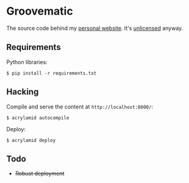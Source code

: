 Groovematic
===========

The source code behind my [personal website](http://groovematic.com/).
It's [unlicensed](http://unlicense.org/) anyway.

Requirements
------------

Python libraries:

    $ pip install -r requirements.txt

Hacking
-------

Compile and serve the content at `http://localhost:8000/`:

    $ acrylamid autocompile

Deploy:

    $ acrylamid deploy

Todo
----

* <del>Robust deployment</del>
